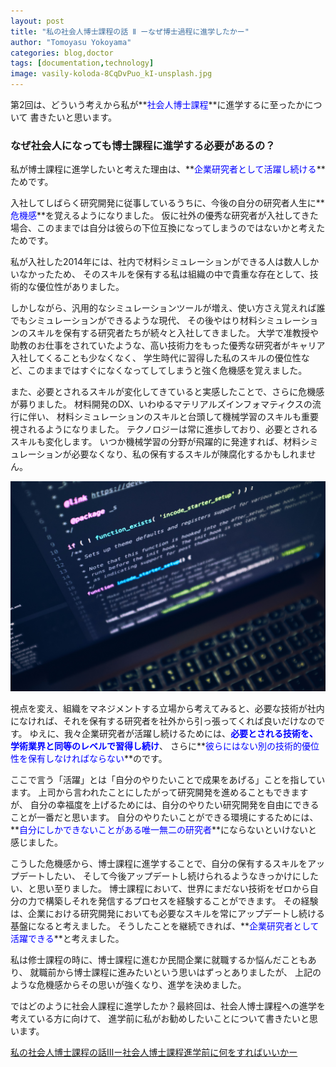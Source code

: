 ```yaml
---
layout: post
title: "私の社会人博士課程の話 Ⅱ ーなぜ博士過程に進学したかー"
author: "Tomoyasu Yokoyama"
categories: blog,doctor
tags: [documentation,technology]
image: vasily-koloda-8CqDvPuo_kI-unsplash.jpg
---
```


第2回は、どういう考えから私が**<font color="Blue">社会人博士課程</font>**に進学するに至ったかについて
書きたいと思います。

### なぜ社会人になっても博士課程に進学する必要があるの？

私が博士課程に進学したいと考えた理由は、**<font color="Blue">企業研究者として活躍し続ける</font>**ためです。

入社してしばらく研究開発に従事しているうちに、今後の自分の研究者人生に**<font color="Blue">危機感</font>**を覚えるようになりました。
仮に社外の優秀な研究者が入社してきた場合、このままでは自分は彼らの下位互換になってしまうのではないかと考えたためです。

私が入社した2014年には、社内で材料シミュレーションができる人は数人しかいなかったため、
そのスキルを保有する私は組織の中で貴重な存在として、技術的な優位性がありました。

しかしながら、汎用的なシミュレーションツールが増え、使い方さえ覚えれば誰でもシミュレーションができるような現代、
その後やはり材料シミュレーションのスキルを保有する研究者たちが続々と入社してきました。
大学で准教授や助教のお仕事をされていたような、高い技術力をもった優秀な研究者がキャリア入社してくることも少なくなく、
学生時代に習得した私のスキルの優位性など、このままではすぐになくなってしてしまうと強く危機感を覚えました。

また、必要とされるスキルが変化してきていると実感したことで、さらに危機感が募りました。
材料開発のDX、いわゆるマテリアルズインフォマティクスの流行に伴い、
材料シミュレーションのスキルと台頭して機械学習のスキルも重要視されるようになりました。
テクノロジーは常に進歩しており、必要とされるスキルも変化します。
いつか機械学習の分野が飛躍的に発達すれば、材料シミュレーションが必要なくなり、私の保有するスキルが陳腐化するかもしれません。

![Figure](../assets/img/luca-bravo-XJXWbfSo2f0-unsplash.jpg)

視点を変え、組織をマネジメントする立場から考えてみると、必要な技術が社内になければ、それを保有する研究者を社外から引っ張ってくれば良いだけなのです。
ゆえに、我々企業研究者が活躍し続けるためには、**<font color="Blue">必要とされる技術を、学術業界と同等のレベルで習得し続け</font>**、
さらに**<font color="Blue">彼らにはない別の技術的優位性を保有しなければならない</font>**のです。

ここで言う「活躍」とは「自分のやりたいことで成果をあげる」ことを指しています。
上司から言われたことにしたがって研究開発を進めることもできますが、
自分の幸福度を上げるためには、自分のやりたい研究開発を自由にできることが一番だと思います。
自分のやりたいことができる環境にするためには、
**<font color="Blue">自分にしかできないことがある唯一無二の研究者</font>**にならないといけないと感じました。

こうした危機感から、博士課程に進学することで、自分の保有するスキルをアップデートしたい、
そして今後アップデートし続けられるようなきっかけにしたい、と思い至りました。
博士課程において、世界にまだない技術をゼロから自分の力で構築しそれを発信するプロセスを経験することができます。
その経験は、企業における研究開発においても必要なスキルを常にアップデートし続ける基盤になると考えました。
そうしたことを継続できれば、**<font color="Blue">企業研究者として活躍できる</font>**と考えました。

私は修士課程の時に、博士課程に進むか民間企業に就職するか悩んだこともあり、
就職前から博士課程に進みたいという思いはずっとありましたが、
上記のような危機感からその思いが強くなり、進学を決めました。

ではどのように社会人課程に進学したか？最終回は、社会人博士課程への進学を考えている方に向けて、
進学前に私がお勧めしたいことについて書きたいと思います。

[私の社会人博士課程の話Ⅲー社会人博士課程進学前に何をすればいいかー](https://yokoyamatomoyasu.github.io/researcher-life-3)